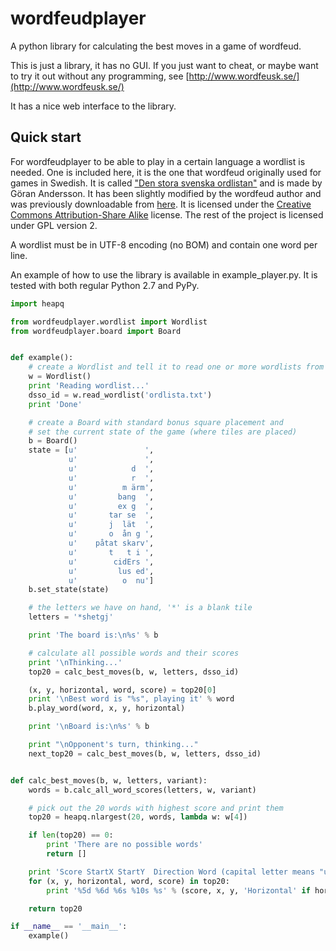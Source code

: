 # wordfeudplayer

A python library for calculating the best moves in a game of
wordfeud.

This is just a library, it has no GUI. If you just want to cheat, or
maybe want to try it out without any programming, see
[http://www.wordfeusk.se/](http://www.wordfeusk.se/)

It has a nice web interface to the library.


## Quick start

For wordfeudplayer to be able to play in a certain language a wordlist
is needed. One is included here, it is the one that wordfeud
originally used for games in Swedish. It is called ["Den stora svenska
ordlistan"](http://www.dsso.se) and is made by Göran Andersson. It has
been slightly modified by the wordfeud author and was previously
downloadable from [here](http://wordfeud.com/dictionaries/). It is
licensed under the [Creative Commons Attribution-Share
Alike](http://creativecommons.org/licenses/by-sa/3.0/) license. The
rest of the project is licensed under GPL version 2.

A wordlist must be in UTF-8 encoding (no BOM) and contain one word per line.

An example of how to use the library is available in
example_player.py. It is tested with both regular Python 2.7 and PyPy.

```python
import heapq

from wordfeudplayer.wordlist import Wordlist
from wordfeudplayer.board import Board


def example():
    # create a Wordlist and tell it to read one or more wordlists from disk
    w = Wordlist()
    print 'Reading wordlist...'
    dsso_id = w.read_wordlist('ordlista.txt')
    print 'Done'

    # create a Board with standard bonus square placement and
    # set the current state of the game (where tiles are placed)
    b = Board()
    state = [u'               ',
             u'               ',
             u'            d  ',
             u'            r  ',
             u'          m ärm',
             u'         bang  ',
             u'         ex g  ',
             u'       tar se  ',
             u'       j  lät  ',
             u'       o  ån g ',
             u'    påtat skarv',
             u'       t   t i ',
             u'        cidErs ',
             u'         lus ed',
             u'          o  nu']
    b.set_state(state)

    # the letters we have on hand, '*' is a blank tile
    letters = '*shetgj'

    print 'The board is:\n%s' % b

    # calculate all possible words and their scores
    print '\nThinking...'
    top20 = calc_best_moves(b, w, letters, dsso_id)

    (x, y, horizontal, word, score) = top20[0]
    print '\nBest word is "%s", playing it' % word
    b.play_word(word, x, y, horizontal)

    print '\nBoard is:\n%s' % b

    print "\nOpponent's turn, thinking..."
    next_top20 = calc_best_moves(b, w, letters, dsso_id)


def calc_best_moves(b, w, letters, variant):
    words = b.calc_all_word_scores(letters, w, variant)

    # pick out the 20 words with highest score and print them
    top20 = heapq.nlargest(20, words, lambda w: w[4])

    if len(top20) == 0:
        print 'There are no possible words'
        return []

    print 'Score StartX StartY  Direction Word (capital letter means "use wildcard")'
    for (x, y, horizontal, word, score) in top20:
        print '%5d %6d %6s %10s %s' % (score, x, y, 'Horizontal' if horizontal else 'Vertical', word)

    return top20

if __name__ == '__main__':
    example()
```
